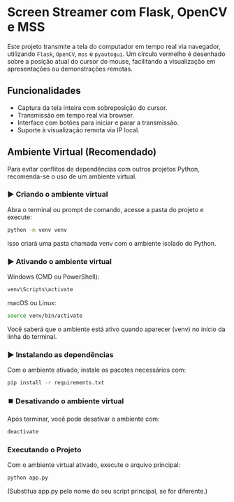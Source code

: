 # Screen Streamer com Flask, OpenCV e MSS

Este projeto transmite a tela do computador em tempo real via navegador, utilizando `Flask`, `OpenCV`, `mss` e `pyautogui`. Um círculo vermelho é desenhado sobre a posição atual do cursor do mouse, facilitando a visualização em apresentações ou demonstrações remotas.

## Funcionalidades

- Captura da tela inteira com sobreposição do cursor.
- Transmissão em tempo real via browser.
- Interface com botões para iniciar e parar a transmissão.
- Suporte à visualização remota via IP local.

## Ambiente Virtual (Recomendado)

Para evitar conflitos de dependências com outros projetos Python, recomenda-se o uso de um ambiente virtual.

### ▶️ Criando o ambiente virtual

Abra o terminal ou prompt de comando, acesse a pasta do projeto e execute:

```bash
python -m venv venv
```
Isso criará uma pasta chamada venv com o ambiente isolado do Python.

### ▶️ Ativando o ambiente virtual

Windows (CMD ou PowerShell):

```bash
venv\Scripts\activate
```
macOS ou Linux:

```bash
source venv/bin/activate
```
Você saberá que o ambiente está ativo quando aparecer (venv) no início da linha do terminal.

### ▶️ Instalando as dependências

Com o ambiente ativado, instale os pacotes necessários com:

```bash
pip install -r requirements.txt
```
### ⏹️ Desativando o ambiente virtual

Após terminar, você pode desativar o ambiente com:

```bash
deactivate
```
### Executando o Projeto

Com o ambiente virtual ativado, execute o arquivo principal:

```bash
python app.py
```

(Substitua app.py pelo nome do seu script principal, se for diferente.)